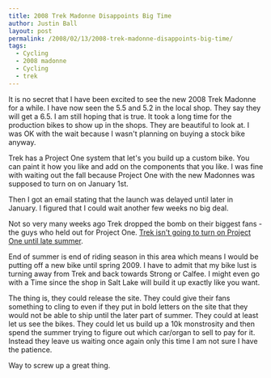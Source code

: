 ```yaml
---
title: 2008 Trek Madonne Disappoints Big Time
author: Justin Ball
layout: post
permalink: /2008/02/13/2008-trek-madonne-disappoints-big-time/
tags:
  - Cycling
  - 2008 madonne
  - Cycling
  - trek
---
```


It is no secret that I have been excited to see the new 2008 Trek Madonne for a while. I have now seen the 5.5 and 5.2 in the local shop. They say they will get a 6.5. I am still hoping that is true. It took a long time for the production bikes to show up in the shops. They are beautiful to look at. I was OK with the wait because I wasn't planning on buying a stock bike anyway.

Trek has a Project One system that let's you build up a custom bike. You can paint it how you like and add on the components that you like. I was fine with waiting out the fall because Project One with the new Madonnes was supposed to turn on on January 1st.

Then I got an email stating that the launch was delayed until later in January. I figured that I could wait another few weeks no big deal.

Not so very many weeks ago Trek dropped the bomb on their biggest fans - the guys who held out for Project One. [Trek isn't going to turn on Project One until late summer][1].

 [1]: http://trekroad.typepad.com/trekroad/2008/01/p-one-update-20.html "Trek disappoints its followers"

End of summer is end of riding season in this area which means I would be putting off a new bike until spring 2009. I have to admit that my bike lust is turning away from Trek and back towards Strong or Calfee. I might even go with a Time since the shop in Salt Lake will build it up exactly like you want.

The thing is, they could release the site. They could give their fans something to cling to even if they put in bold letters on the site that they would not be able to ship until the later part of summer. They could at least let us see the bikes. They could let us build up a 10k monstrosity and then spend the summer trying to figure out which car/organ to sell to pay for it. Instead they leave us waiting once again only this time I am not sure I have the patience.

Way to screw up a great thing.